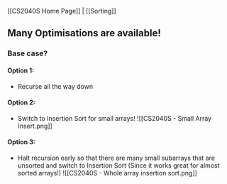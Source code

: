 [[CS2040S Home Page]] | [[Sorting]]
## Many Optimisations are available!

### Base case?
#### Option 1:
- Recurse all the way down
#### Option 2:
- Switch to Insertion Sort for small arrays!
![[CS2040S - Small Array Insert.png]]
#### Option 3:
- Halt recursion early so that there are many small subarrays that are unsorted and switch to Insertion Sort (Since it works great for almost sorted arrays!)
![[CS2040S - Whole array insertion sort.png]]

